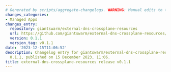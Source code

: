 ```yaml
---
# Generated by scripts/aggregate-changelogs. WARNING: Manual edits to this files will be overwritten.
changes_categories:
- Managed Apps
changes_entry:
  repository: giantswarm/external-dns-crossplane-resources
  url: https://github.com/giantswarm/external-dns-crossplane-resources/blob/master/CHANGELOG.md#011---2023-12-15
  version: 0.1.1
  version_tag: v0.1.1
date: '2023-12-15T11:06:52'
description: Changelog entry for giantswarm/external-dns-crossplane-resources version
  0.1.1, published on 15 December 2023, 11:06.
title: external-dns-crossplane-resources release v0.1.1
---
```



